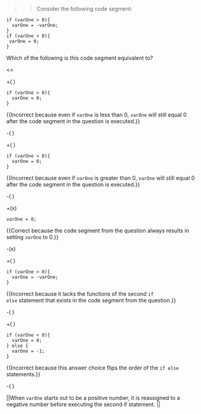 >>Consider the following code segment:
<pre><code>if (varOne &gt; 0){
  varOne = -varOne;     
} 
if (varOne &lt; 0){
 varOne = 0;    
}
</code></pre>
<p>Which of the following is this code segment equivalent to?</p><<

+( )

<pre><code>if (varOne &gt; 0){
  varOne = 0;
}
</code></pre>

{{Incorrect because even if <code>varOne</code> is less than 0, <code>varOne</code> will still equal 0 after the code segment in the question is executed.}}

-( )

+( )

<pre><code>if (varOne &lt; 0){
  varOne = 0;
}
</code></pre>

{{Incorrect because even if <code>varOne</code> is greater than 0, <code>varOne</code> will still equal 0 after the code segment in the question is executed.}}

-( )

+(x)

<pre><code>varOne = 0;</code></pre> 

{{Correct because the code segment from the question always results in setting <code>varOne</code> to 0.}}

-(x)

+( )

<pre><code>if (varOne &gt; 0){
  varOne = -varOne;
}
</code></pre>

{{Incorrect because it lacks the functions of the second <code>if else</code> statement that exists in the code segment from the question.}}

-( )

+( )

<pre><code>if (varOne &lt; 0){
  varOne = 0;
} else {
  varOne = -1;
}
</code></pre>

{{Incorrect because this answer choice flips the order of the <code>if else</code> statements.}}

-( )

||When <code>varOne</code> starts out to be a positive number, it is reassigned to a negative number before executing the second if statement. ||